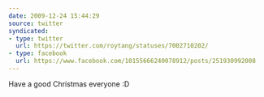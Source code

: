 ```yaml
---
date: 2009-12-24 15:44:29
source: twitter
syndicated:
- type: twitter
  url: https://twitter.com/roytang/statuses/7002710202/
- type: facebook
  url: https://www.facebook.com/10155666240078912/posts/251930992008
---
```


Have a good Christmas everyone :D